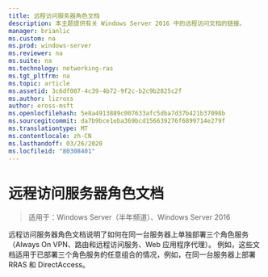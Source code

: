 ```yaml
---
title: 远程访问服务器角色文档
description: 本主题提供有关 Windows Server 2016 中的远程访问文档的链接。
manager: brianlic
ms.custom: na
ms.prod: windows-server
ms.reviewer: na
ms.suite: na
ms.technology: networking-ras
ms.tgt_pltfrm: na
ms.topic: article
ms.assetid: 3c6df007-4c39-4b72-9f2c-b2c9b2825c2f
ms.author: lizross
author: eross-msft
ms.openlocfilehash: 5e8a4913889c007633afc5dba7d37b421b37098b
ms.sourcegitcommit: da7b9bce1eba369bcd156639276f6899714e279f
ms.translationtype: MT
ms.contentlocale: zh-CN
ms.lasthandoff: 03/26/2020
ms.locfileid: "80308401"
---
```

# <a name="remote-access-server-role-documentation"></a>远程访问服务器角色文档

>适用于：Windows Server（半年频道）、Windows Server 2016

远程访问服务器角色文档说明了如何在同一台服务器上单独部署三个角色服务（Always On VPN、路由和远程访问服务、Web 应用程序代理）。 例如，这些文档适用于已部署三个角色服务的任意组合的情况，例如，在同一台服务器上部署 RRAS 和 DirectAccess。  
